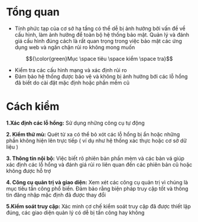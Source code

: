 # Tổng quan #

- Tính phức tạp của cơ sở hạ tầng có thể dễ bị ảnh hưởng bởi vấn đề về cấu hình, làm ảnh hưởng để toàn bộ hệ thống bảo mật. Quản lý và đánh giá cấu hình đúng cách là rất quan trọng trong việc bảo mật các ứng dụng web và ngăn chặn rủi ro không mong muốn

$${\color{green}Mục \space tiêu \space kiểm \space tra}$$	

 - Kiểm tra các cấu hình mạng và xác định rủi ro
 - Đảm bảo hệ thống được bảo vệ và không bị ảnh hưởng bới các lỗ hổng đã biết do cài đặt mặc định hoặc phần mềm cũ

# Cách kiểm  #

**1.Xác định các lỗ hổng:** Sử dụng những công cụ tự động

**2. Kiểm thử mù:** Quét từ xa có thể bỏ xót các lỗ hổng bị ẩn hoặc những phần không hiện lên trực tiếp ( ví dụ như hệ thống xác thực hoặc cơ sở dữ liệu )

**3. Thông tin nội bộ:** Việc biết rõ phiên bản phần mèm và các bản vá giúp xác định các lỗ hổng và đánh giá rủi ro liên quan đến các phiên bản cũ hoặc không được hỗ trợ 

**4. Công cụ quản trị và giao diện:** Xem xét các công cụ quản trị vì chúng là mục tiêu tấn công phổ biến. Đảm bảo rằng biện pháp truy cập tốt và thông tin đăng nhập mặc định đã được thay đổi 

**5.Kiểm soát truy cập:** Xác minh cơ chế kiểm soát truy cập đã được thiết lập đúng, các giao diện quản lý có dễ bị tấn công hay không

